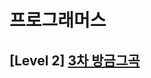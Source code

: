 # 프로그래머스 
## [Level 2] [3차 방금그곡][link]

[link]: https://programmers.co.kr/learn/courses/30/lessons/17683
